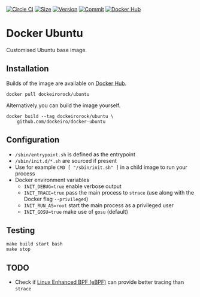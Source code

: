 [![Circle CI](https://circleci.com/gh/dockeirorock/docker-ubuntu.svg?style=shield "CircleCI")](https://circleci.com/gh/dockeirorock/docker-ubuntu)&nbsp;[![Size](https://images.microbadger.com/badges/image/dockeirorock/ubuntu.svg)](http://microbadger.com/images/dockeirorock/ubuntu)&nbsp;[![Version](https://images.microbadger.com/badges/version/dockeirorock/ubuntu.svg)](http://microbadger.com/images/dockeirorock/ubuntu)&nbsp;[![Commit](https://images.microbadger.com/badges/commit/dockeirorock/ubuntu.svg)](http://microbadger.com/images/dockeirorock/ubuntu)&nbsp;[![Docker Hub](https://img.shields.io/docker/pulls/dockeirorock/ubuntu.svg)](https://hub.docker.com/r/dockeirorock/ubuntu/)

Docker Ubuntu
=============

Customised Ubuntu base image.

Installation
------------

Builds of the image are available on [Docker Hub](https://hub.docker.com/r/dockeirorock/ubuntu/).

    docker pull dockeirorock/ubuntu

Alternatively you can build the image yourself.

    docker build --tag dockeirorock/ubuntu \
        github.com/dockeiro/docker-ubuntu

Configuration
-------------

* `/sbin/entrypoint.sh` is defined as the entrypoint
* `/sbin/init.d/*.sh` are sourced if present
* Use for example `CMD [ "/sbin/init.sh" ]` in a child image to run your process
* Docker environment variables
    - `INIT_DEBUG=true` enable verbose output
    - `INIT_TRACE=true` pass the main process to `strace` (use along with the Docker flag `--privileged`)
    - `INIT_RUN_AS=root` start the main process as a privileged user
    - `INIT_GOSU=true` make use of `gosu` (default)

Testing
-------

    make build start bash
    make stop

TODO
----

* Check if [Linux Enhanced BPF (eBPF)](http://www.brendangregg.com/ebpf.html) can provide better tracing than `strace`
